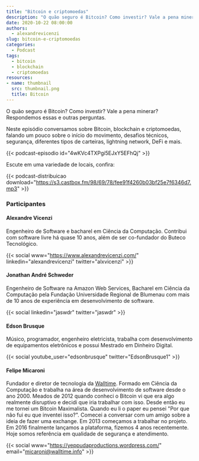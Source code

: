 ```yaml
---
title: "Bitcoin e criptomoedas"
description: "O quão seguro é Bitcoin? Como investir? Vale a pena minerar? Respondemos essas e outras perguntas neste novo episódio."
date: 2020-10-22 08:00:00
authors:
  - alexandrevicenzi
slug: bitcoin-e-criptomoedas
categories:
  - Podcast
tags:
  - bitcoin
  - blockchain
  - criptomoedas
resources:
- name: thumbnail
  src: thumbnail.png
  title: Bitcoin
---
```


O quão seguro é Bitcoin? Como investir? Vale a pena minerar? Respondemos essas e outras perguntas.

Neste episódio conversamos sobre Bitcoin, blockchain e criptomoedas, falando um pouco sobre o início do movimento, desafios técnicos, segurança, diferentes tipos de carteiras, lightning network, DeFi e mais.
<!--more-->
{{< podcast-episodio id="4wKVc4TXPgi5EJxY5EFhQj" >}}

Escute em uma variedade de locais, confira:

{{< podcast-distribuicao download="https://s3.castbox.fm/98/69/78/fee91f4260b03bf25e7f6346d7.mp3" >}}

### Participantes

#### Alexandre Vicenzi

Engenheiro de Software e bacharel em Ciência da Computação. Contribui com software livre há quase 10 anos, além de ser co-fundador do Buteco Tecnológico.

{{< social www="https://www.alexandrevicenzi.com/" linkedin="alexandrevicenzi" twitter="alxvicenzi" >}}

#### Jonathan André Schweder

Engenheiro de Software na Amazon Web Services, Bacharel em Ciência da Computação pela Fundação Universidade Regional de Blumenau com mais de 10 anos de experiência em desenvolvimento de software.

{{< social linkedin="jaswdr" twitter="jaswdr" >}}

#### Edson Brusque

Músico, programador, engenheiro eletricista, trabalha com desenvolvimento de equipamentos eletrônicos e possui Mestrado em Dinheiro Digital.

{{< social youtube_user="edsonbrusque" twitter="EdsonBrusque1" >}}

#### Felipe Micaroni

Fundador e diretor de tecnologia da [Walltime](https://walltime.info). Formado em Ciência da Computação e trabalha na área de desenvolvimento de software desde o ano 2000. Meados de 2012 quando conheci o Bitcoin vi que era algo realmente disruptivo e decidi que iria trabalhar com isso. Desde então eu me tornei um Bitcoin Maximalista. Quando eu li o paper eu pensei "Por que não fui eu que inventei isso?". Comecei a conversar com um amigo sobre a ideia de fazer uma exchange. Em 2013 começamos a trabalhar no projeto. Em 2016 finalmente lançamos a plataforma, fizemos 4 anos recentemente. Hoje somos referência em qualidade de segurança e atendimento.

{{< social www="https://yeppudaproductions.wordpress.com/" email="micaroni@walltime.info" >}}
